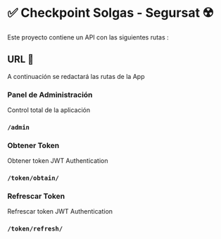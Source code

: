 # ✅ Checkpoint Solgas - Segursat ☢️

Este proyecto contiene un API con las siguientes rutas :

## URL 🚀

A continuación se redactará las rutas de la App

### Panel de Administración

Control total de la aplicación

### `/admin`

### Obtener Token

Obtener token JWT Authentication

### `/token/obtain/`

### Refrescar Token

Refrescar token JWT Authentication

### `/token/refresh/`


